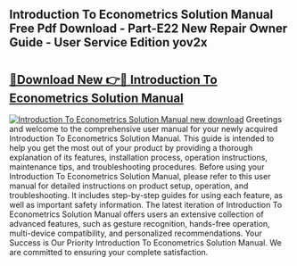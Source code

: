 ## Introduction To Econometrics Solution Manual Free Pdf Download - Part-E22 New Repair Owner Guide - User Service Edition yov2x

# <h2><a href="http://bc63346.oget.top/?id=Introduction+To+Econometrics+Solution+Manual">🔗Download New 👉🔴 Introduction To Econometrics Solution Manual</a></h2>

[![Introduction To Econometrics Solution Manual new download](https://i.imgur.com/5g1atiW.png)](http://bc63346.oget.top/?id=Introduction+To+Econometrics+Solution+Manual)
Greetings and welcome to the comprehensive user manual for your newly acquired Introduction To Econometrics Solution Manual. This guide is intended to help you get the most out of your product by providing a thorough explanation of its features, installation process, operation instructions, maintenance tips, and troubleshooting procedures. Before using your Introduction To Econometrics Solution Manual, please refer to this user manual for detailed instructions on product setup, operation, and troubleshooting. It includes step-by-step guides for using each feature, as well as important safety information. The latest iteration of Introduction To Econometrics Solution Manual offers users an extensive collection of advanced features, such as gesture recognition, hands-free operation, multi-device compatibility, and personalized recommendations. Your Success is Our Priority Introduction To Econometrics Solution Manual. We are committed to ensuring your complete satisfaction.

